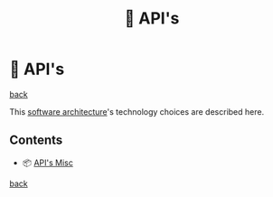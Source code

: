 ﻿---
title: "🎁 API's"
---

🎁 API's
========

[back](..)

This [software architecture](index.md)'s technology choices are described here.

Contents
--------

- 📦 [API's Misc](api-misc.md)

[back](..)
